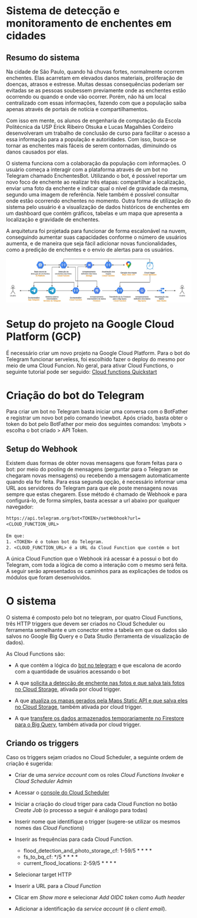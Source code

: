 # Sistema de detecção e monitoramento de enchentes em cidades

## Resumo do sistema

Na cidade de São Paulo, quando há chuvas fortes, normalmente ocorrem enchentes. Elas acarretam em elevados danos materiais, proliferação de doenças, atrasos e estresse. Muitas dessas consequências poderiam ser evitadas se as pessoas soubessem previamente onde as enchentes estão ocorrendo ou quando e onde vão ocorrer. Porém, não há um local centralizado com essas informações, fazendo com que a população saiba apenas através de portais de notícia e compartilhamentos.

Com isso em mente, os alunos de engenharia de computação da Escola Politécnica da USP Erick Ribeiro Otsuka e Lucas Magalhães Cordeiro desenvolveram um trabalho de conclusão de curso para facilitar o acesso a essa informação para a população e autoridades. Com isso, busca-se tornar as enchentes mais fáceis de serem contornadas, diminuindo os danos causados por elas.

O sistema funciona com a colaboração da população com informações. O usuário começa a interagir com a plataforma através de um bot no Telegram chamado EnchentesBot. Utilizando o bot, é possível reportar um novo foco de enchente ao realizar três etapas: compartilhar a localização, enviar uma foto da enchente e indicar qual o nível de gravidade da mesma, segundo uma imagem de referência. Nele também é possível consultar onde estão ocorrendo enchentes no momento. Outra forma de utilização do sistema pelo usuário é a visualização de dados históricos de enchentes em um dashboard que contém gráficos, tabelas e um mapa que apresenta a localização e gravidade de enchentes. 

A arquitetura foi projetada para funcionar de forma escalonável na nuvem, conseguindo aumentar suas capacidades conforme o número de usuários aumenta, e de maneira que seja fácil adicionar novas funcionalidades, como a predição de enchentes e o envio de alertas para os usuários.

<img src="docs/ArquiteturaTecnologias.jpg">

# Setup do projeto na Google Cloud Platform (GCP)

É necessário criar um novo projeto na Google Cloud Platform. Para o bot do Telegram funcionar serveless, foi escolhido fazer o deploy do mesmo por meio de uma Cloud Funcion. No geral, para ativar Cloud Functions, o seguinte tutorial pode ser seguido: 
[Cloud functions Quickstart](https://cloud.google.com/functions/docs/quickstart)

# Criação do bot do Telegram

Para criar um bot no Telegram basta iniciar uma conversa com o BotFather e registrar um novo bot pelo comando \newbot. Após criado, basta obter o token do bot pelo BotFather por meio dos seguintes comandos: \mybots > escolha o bot criado > API Token.

## Setup do Webhook

Existem duas formas de obter novas mensagens que foram feitas para o bot: por meio do pooling de mensagens (perguntar para o Telegram se chegaram novas mensagens) ou recebendo a mensagem automaticamente quando ela for feita. Para essa segunda opção, é necessário informar uma URL aos servidores do Telegram para que ele poste mensagens novas sempre que estas chegarem. Esse método é chamado de Webhook e para configurá-lo, de forma simples, basta acessar a url abaixo por qualquer navegador:

```
https://api.telegram.org/bot<TOKEN>/setWebhook?url=<CLOUD_FUNCTION_URL>

Em que:
1. <TOKEN> é o token bot do Telegram.
2. <CLOUD_FUNCTION_URL> é a URL da Cloud Function que contém o bot
```

A única Cloud Function que o Webhook irá acessar é a possui o bot do Telegram, com toda a lógica de como a interação com o mesmo será feita. A seguir serão apresentados os caminhos para as explicações de todos os módulos que foram desenvolvidos.

# O sistema

O sistema é composto pelo bot no telegram, por quatro Cloud Functions, três HTTP triggers que devem ser criados no Cloud Scheduler ou ferramenta semelhante e um conector entre a tabela em que os dados são salvos no Google Big Query e o Data Studio (ferramenta de visualização de dados).

As Cloud Functions são:
* A que contém a lógica do [bot no telegram](https://github.com/lucas-magalhaes-c/TCC_FloodFeel/tree/main/src/telegram_bot_cf) e que escalona de acordo com a quantidade de usuários acessando o bot

* A que [solicita a detecção de enchente nas fotos e que salva tais fotos no Cloud Storage](https://github.com/lucas-magalhaes-c/TCC_FloodFeel/tree/main/src/flood_detection_and_photo_storage_cf), ativada por cloud trigger.

* A que [atualiza os mapas gerados pela Maps Static API e que salva eles no Cloud Storage](https://github.com/lucas-magalhaes-c/TCC_FloodFeel/tree/main/src/current_flood_locations), também ativada por cloud trigger.

* A que [transfere os dados armazenados temporariamente no Firestore para o Big Query](https://github.com/lucas-magalhaes-c/TCC_FloodFeel/tree/main/src/fs_to_bq_cf), também ativada por cloud trigger.


## Criando os triggers
Caso os triggers sejam criados no Cloud Scheduler, a seguinte ordem de criação é sugerida:
* Criar de uma *service account* com os roles *Cloud Functions Invoker* e *Cloud Scheduler Admin*

* Acessar o [console do Cloud Scheduler](https://console.cloud.google.com/cloudscheduler)

* Iniciar a criação do cloud triger para cada Cloud Function no botão *Create Job* (o processo a seguir é análogo para todas)

* Inserir nome que identifique o trigger (sugere-se utilizar os mesmos nomes das *Cloud Functions*)

* Inserir as frequências para cada Cloud Function. 
   * flood_detection_and_photo_storage_cf: 1-59/5 * * * *
   * fs_to_bq_cf: */5 * * * *
   * current_flood_locations: 2-59/5 * * * *
   
* Selecionar target HTTP

* Inserir a URL para a *Cloud Function*

* Clicar em *Show more* e selecionar *Add OIDC token* como *Auth header*

* Adicionar a identificação da *service account* (é o *client email*).

## 
